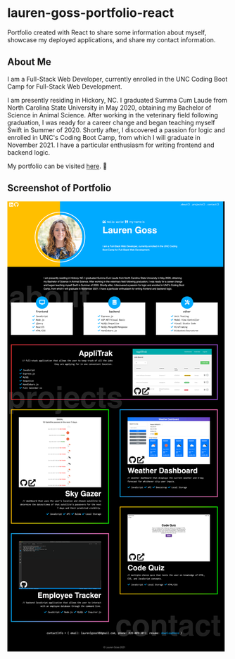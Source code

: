 # lauren-goss-portfolio-react

Portfolio created with React to share some information about myself, showcase my deployed applications, and share my contact information.

## About Me

I am a Full-Stack Web Developer, currently enrolled in the UNC Coding Boot Camp for Full-Stack Web Development.

I am presently residing in Hickory, NC. I graduated Summa Cum Laude from North Carolina State University in May 2020, obtaining my Bachelor of Science in Animal Science. After working in the veterinary field following graduation, I was ready for a career change and began teaching myself Swift in Summer of 2020. Shortly after, I discovered a passion for logic and enrolled in UNC's Coding Boot Camp, from which I will graduate in November 2021. I have a particular enthusiasm for writing frontend and backend logic.

My portfolio can be visited [here](https://laurenlgoss.github.io/lauren-goss-portfolio/). 🙂

## Screenshot of Portfolio

![Portfolio Screenshot](./src/images/lauren-goss-portfolio.png)